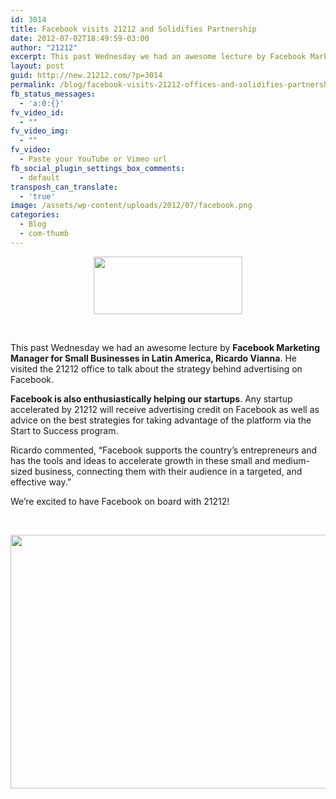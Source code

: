```yaml
---
id: 3014
title: Facebook visits 21212 and Solidifies Partnership
date: 2012-07-02T18:49:59-03:00
author: "21212"
excerpt: This past Wednesday we had an awesome lecture by Facebook Marketing Manager for Small Businesses in Latin America, Ricardo Vianna. He visited the 21212 office to talk about the strategy behind advertising on Facebook.
layout: post
guid: http://new.21212.com/?p=3014
permalink: /blog/facebook-visits-21212-offices-and-solidifies-partnership/
fb_status_messages:
  - 'a:0:{}'
fv_video_id:
  - ""
fv_video_img:
  - ""
fv_video:
  - Paste your YouTube or Vimeo url
fb_social_plugin_settings_box_comments:
  - default
transposh_can_translate:
  - 'true'
image: /assets/wp-content/uploads/2012/07/facebook.png
categories:
  - Blog
  - com-thumb
---
```

<p style="text-align: center;">
  <img class="wp-image-2077 aligncenter" title="Design--Resource_Center--Facebook_Logo--facebook_logo" src="{{ site.url }}/assets/wp-content/uploads/2012/06/Design-Resource_Center-Facebook_Logo-facebook_logo1.png" alt="" width="238" height="92" />
</p>

&nbsp;

This past Wednesday we had an awesome lecture by **Facebook Marketing Manager for Small Businesses in Latin America, Ricardo Vianna**. He visited the 21212 office to talk about the strategy behind advertising on Facebook.

**Facebook is also enthusiastically helping our startups**. Any startup accelerated by 21212 will receive advertising credit on Facebook as well as advice on the best strategies for taking advantage of the platform via the Start to Success program.

Ricardo commented, “Facebook supports the country’s entrepreneurs and has the tools and ideas to accelerate growth in these small and medium-sized business, connecting them with their audience in a targeted, and effective way.”

We’re excited to have Facebook on board with 21212!

&nbsp;

<p style="text-align: center;">
  <img class="alignnone size-full wp-image-2071 aligncenter" title="2012_06_29_FB" src="{{ site.url }}/assets/wp-content/uploads/2012/06/2012_06_29_FB1.jpg" alt="" width="540" height="406" />
</p>

&nbsp;